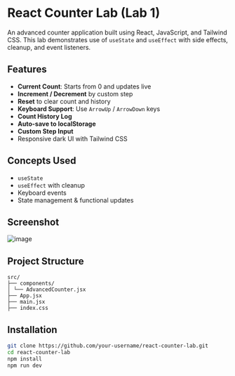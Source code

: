 # React Counter Lab (Lab 1)

An advanced counter application built using React, JavaScript, and Tailwind CSS. This lab demonstrates use of `useState` and `useEffect` with side effects, cleanup, and event listeners.

##  Features

- **Current Count**: Starts from 0 and updates live
- **Increment / Decrement** by custom step
- **Reset** to clear count and history
- **Keyboard Support**: Use `ArrowUp` / `ArrowDown` keys
- **Count History Log**
- **Auto-save to localStorage**
- **Custom Step Input**
- Responsive dark UI with Tailwind CSS

##  Concepts Used

- `useState`
- `useEffect` with cleanup
- Keyboard events
- State management & functional updates

##  Screenshot

![image](https://github.com/user-attachments/assets/f3f74275-3de5-4083-b2d3-623cef21af59)


## Project Structure
```
src/
├── components/
│ └── AdvancedCounter.jsx
├── App.jsx
├── main.jsx
├── index.css
```

##  Installation

```bash
git clone https://github.com/your-username/react-counter-lab.git
cd react-counter-lab
npm install
npm run dev
